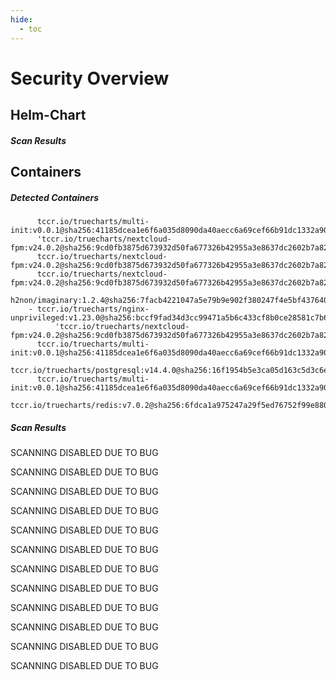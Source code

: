 ```yaml
---
hide:
  - toc
---
```


# Security Overview

<link href="https://truecharts.org/_static/trivy.css" type="text/css" rel="stylesheet" />

## Helm-Chart

##### Scan Results


## Containers

##### Detected Containers

          tccr.io/truecharts/multi-init:v0.0.1@sha256:41185dcea1e6f6a035d8090da40aecc6a69cef66b91dc1332a90c9d22861d367
          'tccr.io/truecharts/nextcloud-fpm:v24.0.2@sha256:9cd0fb3875d673932d50fa677326b42955a3e8637dc2602b7a827f2afb42eee9'
          tccr.io/truecharts/nextcloud-fpm:v24.0.2@sha256:9cd0fb3875d673932d50fa677326b42955a3e8637dc2602b7a827f2afb42eee9
          tccr.io/truecharts/nextcloud-fpm:v24.0.2@sha256:9cd0fb3875d673932d50fa677326b42955a3e8637dc2602b7a827f2afb42eee9
          h2non/imaginary:1.2.4@sha256:7facb4221047a5e79b9e902f380247f4e5bf4376400d0badbeb738d3e1c2f654
        - tccr.io/truecharts/nginx-unprivileged:v1.23.0@sha256:bccf9fad34d3cc99471a5b6c433cf8b0ce28581c7b69fd50d5d87d0e3ff965eb
              'tccr.io/truecharts/nextcloud-fpm:v24.0.2@sha256:9cd0fb3875d673932d50fa677326b42955a3e8637dc2602b7a827f2afb42eee9'
          tccr.io/truecharts/multi-init:v0.0.1@sha256:41185dcea1e6f6a035d8090da40aecc6a69cef66b91dc1332a90c9d22861d367
          tccr.io/truecharts/postgresql:v14.4.0@sha256:16f1954b5e3ca05d163c5d3c6edda0ec4e687cdd524133241df639f4423946dc
          tccr.io/truecharts/multi-init:v0.0.1@sha256:41185dcea1e6f6a035d8090da40aecc6a69cef66b91dc1332a90c9d22861d367
          tccr.io/truecharts/redis:v7.0.2@sha256:6fdca1a975247a29f5ed76752f99e880f0052672347b575c387e406fff09e3c8

##### Scan Results

SCANNING DISABLED DUE TO BUG

SCANNING DISABLED DUE TO BUG

SCANNING DISABLED DUE TO BUG

SCANNING DISABLED DUE TO BUG

SCANNING DISABLED DUE TO BUG

SCANNING DISABLED DUE TO BUG

SCANNING DISABLED DUE TO BUG

SCANNING DISABLED DUE TO BUG

SCANNING DISABLED DUE TO BUG

SCANNING DISABLED DUE TO BUG

SCANNING DISABLED DUE TO BUG

SCANNING DISABLED DUE TO BUG
